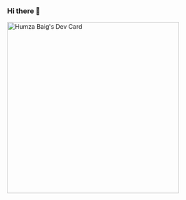 ### Hi there 👋

<a href="https://app.daily.dev/HumzaBaig"><img src="https://api.daily.dev/devcards/7ca6b53a0aab4b8da0a4df63a577ecec.png?r=4p1" width="400" alt="Humza Baig's Dev Card"/></a>

<!--
**HumzaBaig/HumzaBaig** is a ✨ _special_ ✨ repository because its `README.md` (this file) appears on your GitHub profile.

Here are some ideas to get you started:

- 🔭 I’m currently working on ...
- 🌱 I’m currently learning ...
- 👯 I’m looking to collaborate on ...
- 🤔 I’m looking for help with ...
- 💬 Ask me about ...
- 📫 How to reach me: ...
- 😄 Pronouns: ...
- ⚡ Fun fact: ...
-->
